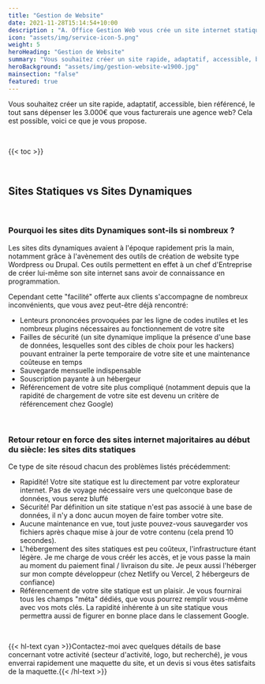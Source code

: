 ```yaml
---
title: "Gestion de Website"
date: 2021-11-28T15:14:54+10:00
description : "A. Office Gestion Web vous crée un site internet statique: rapide, sécurisé, sans maintenance nécessaire et sans coût d'hébergement. Je peux vous créer un site vitrine, un petit eCommerce, ainsi qu'un site simple d'une seule page présentant un nouveau produit ou un évènement à venir."
icon: "assets/img/service-icon-5.png"
weight: 5
heroHeading: "Gestion de Website"
summary: "Vous souhaitez créer un site rapide, adaptatif, accessible, bien référencé, le tout sans dépenser les 3.000€ que vous facturerais une agence web?"
heroBackground: "assets/img/gestion-website-w1900.jpg"
mainsection: "false"
featured: true
---
```


Vous souhaitez créer un site rapide, adaptatif, accessible, bien référencé, le tout sans dépenser les 3.000€ que vous facturerais une agence web?
Cela est possible, voici ce que je vous propose.

<br>

{{< toc >}}

<br>

## Sites Statiques vs Sites Dynamiques

<br>

### Pourquoi les sites dits Dynamiques sont-ils si nombreux ?

Les sites dits dynamiques avaient à l'époque rapidement pris la main, notamment grâce à l'avènement des outils de création de website type Wordpress ou Drupal. Ces outils permettent en effet à un chef d'Entreprise de créer lui-même son site internet sans avoir de connaissance en programmation.

Cependant cette "facilité" offerte aux clients s'accompagne de nombreux inconvénients, que vous avez peut-être déjà rencontré:

- Lenteurs prononcées provoquées par les ligne de codes inutiles et les nombreux plugins nécessaires au fonctionnement de votre site
- Failles de sécurité (un site dynamique implique la présence d'une base de données, lesquelles sont des cibles de choix pour les hackers) pouvant entrainer la perte temporaire de votre site et une maintenance coûteuse en temps
- Sauvegarde mensuelle indispensable
- Souscription payante à un hébergeur
- Référencement de votre site plus compliqué (notamment depuis que la rapidité de chargement de votre site est devenu un critère de référencement chez Google)

<br>

### Retour retour en force des sites internet majoritaires au début du siècle: les sites dits statiques

Ce type de site résoud chacun des problèmes listés précédemment:

- Rapidité! Votre site statique est lu directement par votre explorateur internet. Pas de voyage nécessaire vers une quelconque base de données, vous serez bluffé
- Sécurité! Par définition un site statique n'est pas associé à une base de données, il n'y a donc aucun moyen de faire tomber votre site.
- Aucune maintenance en vue, tout juste pouvez-vous sauvegarder vos fichiers après chaque mise à jour de votre contenu (cela prend 10 secondes).
- L'hébergement des sites statiques est peu coûteux, l'infrastructure étant légère. Je me charge de vous créér les accès, et je vous passe la main au moment du paiement final / livraison du site. Je peux aussi l'héberger sur mon compte développeur (chez Netlify ou Vercel, 2 hébergeurs de confiance)
- Référencement de votre site statique est un plaisir. Je vous fournirai tous les champs "méta" dédiés, que vous pourrez remplir vous-même avec vos mots clés. La rapidité inhérente à un site statique vous permettra aussi de figurer en bonne place dans le classement Google.

<br>

{{< hl-text cyan >}}Contactez-moi avec quelques détails de base concernant votre activité (secteur d'activité, logo, but recherché), je vous enverrai rapidement une maquette du site, et un devis si vous êtes satisfaits de la maquette.{{< /hl-text >}}